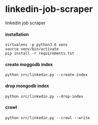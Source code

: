 # linkedin-job-scraper
linkedin job scraper

#### installation
```
virtualenv -p python3.6 venv
source venv/bin/activate
pip install -r requirements.txt
```

#### create moggodb index
```
python src/linkedin.py --create-index
```

#### drop mongodb index
```
python src/linkedin.py --drop-index
```

#### crawl
```
python src/linkedin.py --crawl --write
```
